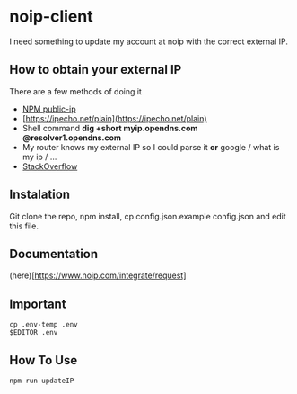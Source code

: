 # noip-client

I need something to update my account at noip with the correct external IP.

## How to obtain your external IP

There are a few methods of doing it

- [NPM public-ip](https://github.com/sindresorhus/public-ip/blob/master/index.js)
- [https://ipecho.net/plain](https://ipecho.net/plain)
- Shell command **dig +short myip.opendns.com @resolver1.opendns.com**
- My router knows my external IP so I could parse it **or** google / what is my ip / ...
- [StackOverflow](https://stackoverflow.com/questions/1145899/how-do-i-find-out-what-my-external-ip-address-is)

## Instalation

Git clone the repo, npm install, cp config.json.example config.json and edit this file.

## Documentation

(here)[https://www.noip.com/integrate/request]

## Important

```
cp .env-temp .env
$EDITOR .env
```

## How To Use

`npm run updateIP`
